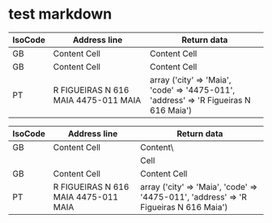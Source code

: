 # test markdown

| IsoCode  | Address line | Return data |
| ------------- | ------------- | ------------- |
| GB  | Content Cell  | Content Cell  |
| GB  | Content Cell  | Content Cell  |
| PT | R FIGUEIRAS N 616 MAIA 4475-011 MAIA | array ('city' => 'Maia',<br />'code' => '4475-011', 'address' => 'R Figueiras N 616 Maia') |


| IsoCode  | Address line | Return data |
| ------------- | ------------- | ------------- |
| GB  | Content Cell  | Content\ |
| | | Cell  |
| GB  | Content Cell  | Content Cell  |
| PT | R FIGUEIRAS N 616 MAIA 4475-011 MAIA | array ('city' => 'Maia', 'code' => '4475-011', 'address' => 'R Figueiras N 616 Maia') |

